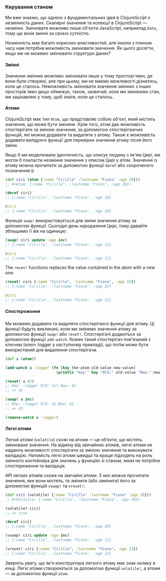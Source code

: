 
### Керування станом

Ми вже знаємо, що однією з фундаментальних ідей в ClojureScript є незмінність даних. Скалярні значення та колекції в ClojureScript — незмінні. Змінювати можливо лише об'єкти JavaScript, наприклад `Date`, тому що вони змінні за своєю сутністю.

Незмінність має багато корисних властивостей, але інколи з плином часу нам потрібна можливість змінювати значення. Як цього досягти, якщо ми не можемо змінювати структури даних?


#### Змінні

Значення змінних можливо змінювати лише у тому просторі імен, де вони були створені, але при цьому, ми не маємо можливості дізнатись, коли це сталось. Неможливість змінювати значення змінних з інших просторів імен дещо обмежує; також, зазвичай, коли ми змінюємо стан, ми зацікавлені у тому, щоб знати, коли це сталось.


#### Атоми

ClojureScript має тип `Atom`, що представляє собою об'єкт, який містить значення, що може бути змінене. Крім того, атом дає можливість спостерігати за зміною значення, за допомогою спостерігаючих функцій, які можна додавати та видаляти з атому. Також є можливість додавати валідуючі функції для перевірки значення атому після його зміни.

Якщо б ми моделювали ідентичність, що описує людину з ім'ям Цирі, ми могли б покласти незмінне значення з описом Цирі у атом. Значення із атому можна прочитати за допомогою функції `deref` або скороченого позначення `@`:

```clojure
(def ciri (atom {:name "Cirilla" :lastname "Fiona" :age 20}))
;; #<Atom: {:name "Cirilla", :lastname "Fiona", :age 20}>

(deref ciri)
;; {:name "Cirilla", :lastname "Fiona", :age 20}

@ciri
;; {:name "Cirilla", :lastname "Fiona", :age 20}
```

Функція `swap!` використовується для зміни значення атому за допомогою функції. Сьогодні день народження Цирі, тому давайте збільшимо її вік на одиницю:

```clojure
(swap! ciri update :age inc)
;; {:name "Cirilla", :lastname "Fiona", :age 21}

@ciri
;; {:name "Cirilla", :lastname "Fiona", :age 21}
```

The `reset!` functions replaces the value contained in the atom with a new one:

```clojure
(reset! ciri {:name "Cirilla", :lastname "Fiona", :age 22})
;; {:name "Cirilla", :lastname "Fiona", :age 22}

@ciri
;; {:name "Cirilla", :lastname "Fiona", :age 22}
```

##### Спостереження

Ми можемо додавати та видаляти спостерігаючі функції для атому. Ці функції будуть викликані, коли ми змінемо значення атому за допомогою функції `swap!` або `reset!`. Спостерігачі додаються за допомогою функції `add-watch`. Кожен такий спостерігач пов'язаний з ключем (ключ :logger у наступному прикладі), що потім може бути використаний для видалення спостерігача.

```clojure
(def a (atom))

(add-watch a :logger (fn [key the-atom old-value new-value]
                       (println "Key:" key "Old:" old-value "New:" new-value)))

(reset! a 42)
;; Key: :logger Old: nil New: 42
;; => 42

(swap! a inc)
;; Key: :logger Old: 42 New: 43
;; => 43

(remove-watch a :logger)
```


#### Легкі атоми

Легкиі атоми (`volatile`) схожі на атоми — це обʼєкти, що містять змінюване значення. На відміну від звичайних атомів, легкі атоми не надають можливості спостерігати за зміною значення та виконувати валідацію. Натомість легкі атоми швидші та краще підходять на роль змінного контейнера для значень у функціях зі станом, яким не потрібне спостереження та валідація.

API легких атомів схоже на звичайні атоми. З них можна прочитати значення, яке вони містять, та змінити (або замінити) його за допомогою функцій `vswap!` та `vreset!`:

```clojure
(def ciri (volatile! {:name "Cirilla" :lastname "Fiona" :age 20}))
;; #<Volatile: {:name "Cirilla", :lastname "Fiona", :age 20}>

(volatile? ciri)
;; => true

(deref ciri)
;; {:name "Cirilla", :lastname "Fiona", :age 20}

(vswap! ciri update :age inc)
;; {:name "Cirilla", :lastname "Fiona", :age 21}

(vreset! ciri {:name "Cirilla", :lastname "Fiona", :age 22})
;; {:name "Cirilla", :lastname "Fiona", :age 22}
```

Зверніть увагу, що ім'я конструктора легкого атому має знак оклику в кінці. Легкі атоми створюються за допомогою функції `volatile!`, а атоми — за допомогою функції `atom`.
